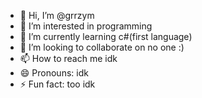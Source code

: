 - 👋 Hi, I’m @grrzym
- 👀 I’m interested in programming
- 🌱 I’m currently learning c#(first language)
- 💞️ I’m looking to collaborate on no one :)
- 📫 How to reach me idk
- 😄 Pronouns: idk
- ⚡ Fun fact: too idk

<!---
grrzym/grrzym is a ✨ special ✨ repository because its `README.md` (this file) appears on your GitHub profile.
You can click the Preview link to take a look at your changes.
--->
